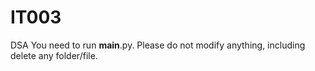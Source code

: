 # IT003
DSA
You need to run __main__.py. Please do not modify anything, including delete any folder/file.
